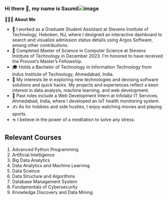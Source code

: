 ### Hi there 👋, my name is Saumil![image](https://github.com/saumilvtrivedi/saumilvtrivedi/assets/120085664/af35ad79-5eef-46f5-a444-8f33a38057d8)


👨🏻‍💻 **About Me**
- 💼 I worked as a Graduate Student Assistant at Stevens Institute of Technology, Hoboken, NJ, where I designed an interactive dashboard to search and visualize admission status details using Argos Software, among other contributions.
- 🔭 Completed Master of Science in Computer Science at Stevens Institute of Technology in December 2023. I'm honored to have received the Provost’s Master’s Fellowship.
- 🎓 Holds a Bachelor of Technology in Information Technology from Indus Institute of Technology, Ahmedabad, India.
- 🤔 My interests lie in exploring new technologies and devising software solutions and quick hacks. My projects and experiences reflect a keen interest in data analysis, machine learning, and web development.
- 💼 Past roles include a Web Development Intern at Infolabz IT Services, Ahmedabad, India, where I developed an IoT health monitoring system.
- ✍️ As for hobbies and side hustles, I enjoy watching movies and playing sports.
- ☕ I believe in the power of a meditation to solve any stress.


## Relevant Courses

1. Advanced Python Programming
2. Artificial Intelligence
3. Big Data Analytics
4. Data Analytics and Machine Learning
5. Data Science
6. Data Structure and Algorithms
7. Database Management System
8. Fundamentals of Cybersecurity
9. Knowledge Discovery and Data Mining







